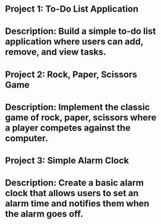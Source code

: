 # Project 1: To-Do List Application
# Description: Build a simple to-do list application where users can add, remove, and view tasks.

# Project 2: Rock, Paper, Scissors Game
# Description: Implement the classic game of rock, paper, scissors where a player competes against the computer.

# Project 3: Simple Alarm Clock
# Description: Create a basic alarm clock that allows users to set an alarm time and notifies them when the alarm goes off.
